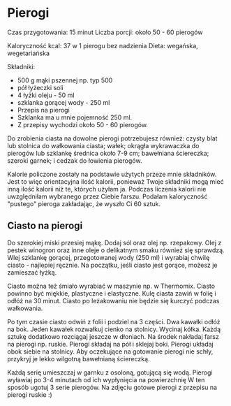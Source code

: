 # Pierogi

Czas przygotowania: 15 minut
Liczba porcji: około 50 - 60 pierogów

Kaloryczność kcal: 37 w 1 pierogu bez nadzienia
Dieta: wegańska, wegetariańska

Składniki:
- 500 g mąki pszennej np. typ 500
- pół łyżeczki soli
- 4 łyżki oleju - 50 ml
- szklanka gorącej wody - 250 ml
- Przepis na pierogi
- Szklanka ma u mnie pojemność 250 ml.
- Z przepisy wychodzi około 50 - 60 pierogów.

Do zrobienia ciasta na dowolne pierogi potrzebujesz również: czysty blat lub stolnica do wałkowania ciasta; wałek; okrągła wykrawaczka do pierogów lub szklankę średnica około 7-9 cm; bawełniana ściereczka; szeroki garnek; i cedzak do łowienia pierogów.

Kalorie policzone zostały na podstawie użytych przeze mnie składników. Jest to więc orientacyjna ilość kalorii, ponieważ Twoje składniki mogą mieć inną ilość kalorii niż te, których użyłam ja. Podczas liczenia kalorii nie uwzględniłam wybranego przez Ciebie farszu. Podałam kaloryczność "pustego" pieroga zakładając, że wyszło Ci 60 sztuk.

## Ciasto na pierogi
Do szerokiej miski przesiej mąkę. Dodaj sól oraz olej np. rzepakowy. Olej z pestek winogron oraz inne oleje o delikatnym smaku również się sprawdzą. Wlej szklankę gorącej, przegotowanej wody (250 ml) i wyrabiaj chwilę ciasto - najlepiej ręcznie. Na początku, jeśli ciasto jest gorące, możesz je zamieszać łyżką.

Ciasto można też śmiało wyrabiać w maszynie np. w Thermomix. Ciasto powinno być miękkie, plastyczne i elastyczne. Kulę ciasta zawiń w folię i odłóż na 30 minut. Ciasto po leżakowaniu nie będzie się kurczyć podczas wałkowania.

Po tym czasie ciasto odwiń z folii i podziel na 3 części. Dwa kawałki odłóż na bok. Jeden kawałek rozwałkuj cienko na stolnicy. Wycinaj kółka. Każdą sztukę dodatkowo rozciągaj jeszcze w dłoniach. Na środek nakładaj farsz na pierogi np. ruskie. Pierogi składaj na pół i sklejaj boki. Pierogi układaj obok siebie na stolnicy. Aby oczekujące na gotowanie pierogi nie schły, przykryj je lekko wilgotną bawełnianą ściereczką.  

Każdą serię umieszczaj w garnku z osoloną, gotującą się wodą. Pierogi wyławiaj po 3-4 minutach od ich wypłynięcia na powierzchnię W ten sposób ugotuj 3 serie pierogów.
Na zdjęciu gotowe pierogi z przepisu na pierogi ruskie :)